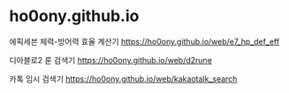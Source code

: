 # ho0ony.github.io


에픽세븐 체력-방어력 효율 계산기
https://ho0ony.github.io/web/e7_hp_def_eff

디아블로2 룬 검색기
https://ho0ony.github.io/web/d2rune

카톡 임시 검색기
https://ho0ony.github.io/web/kakaotalk_search
